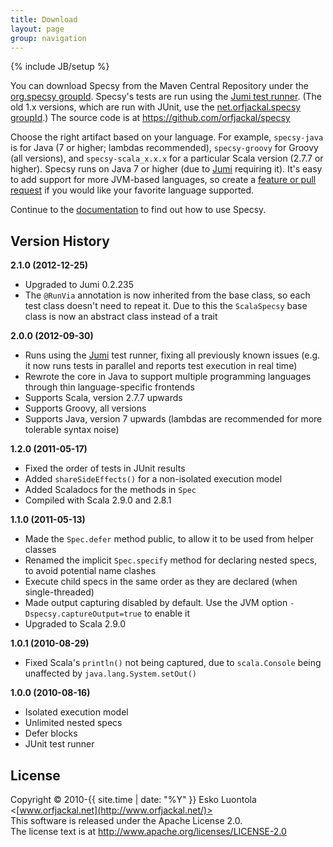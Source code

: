 ```yaml
---
title: Download
layout: page
group: navigation
---
```

{% include JB/setup %}

You can download Specsy from the Maven Central Repository under the [org.specsy groupId](http://search.maven.org/#search%7Cga%7C1%7Cg%3A%22org.specsy%22). Specsy's tests are run using the [Jumi test runner](http://jumi.fi/). (The old 1.x versions, which are run with JUnit, use the [net.orfjackal.specsy groupId](http://search.maven.org/#search%7Cga%7C1%7Cg%3A%22net.orfjackal.specsy%22).) The source code is at <https://github.com/orfjackal/specsy>

Choose the right artifact based on your language. For example, `specsy-java` is for Java (7 or higher; lambdas recommended), `specsy-groovy` for Groovy (all versions), and `specsy-scala_x.x.x` for a particular Scala version (2.7.7 or higher). Specsy runs on Java 7 or higher (due to [Jumi](http://jumi.fi/) requiring it). It's easy to add support for more JVM-based languages, so create a [feature or pull request](https://github.com/orfjackal/specsy/issues) if you would like your favorite language supported.

Continue to the [documentation](documentation.html) to find out how to use Specsy.


Version History
---------------

**2.1.0 (2012-12-25)**

- Upgraded to Jumi 0.2.235
- The `@RunVia` annotation is now inherited from the base class, so each test class doesn't need to repeat it. Due to this the `ScalaSpecsy` base class is now an abstract class instead of a trait

**2.0.0 (2012-09-30)**

- Runs using the [Jumi](http://jumi.fi/) test runner, fixing all previously known issues (e.g. it now runs tests in parallel and reports test execution in real time)
- Rewrote the core in Java to support multiple programming languages through thin language-specific frontends
- Supports Scala, version 2.7.7 upwards
- Supports Groovy, all versions
- Supports Java, version 7 upwards (lambdas are recommended for more tolerable syntax noise)

**1.2.0 (2011-05-17)**

- Fixed the order of tests in JUnit results
- Added `shareSideEffects()` for a non-isolated execution model
- Added Scaladocs for the methods in `Spec`
- Compiled with Scala 2.9.0 and 2.8.1

**1.1.0 (2011-05-13)**

- Made the `Spec.defer` method public, to allow it to be used from helper classes
- Renamed the implicit `Spec.specify` method for declaring nested specs, to avoid potential name clashes
- Execute child specs in the same order as they are declared (when single-threaded)
- Made output capturing disabled by default. Use the JVM option `-Dspecsy.captureOutput=true` to enable it
- Upgraded to Scala 2.9.0

**1.0.1 (2010-08-29)**

- Fixed Scala's `println()` not being captured, due to `scala.Console` being unaffected by `java.lang.System.setOut()`

**1.0.0 (2010-08-16)**

- Isolated execution model
- Unlimited nested specs
- Defer blocks
- JUnit test runner


License
-------

Copyright © 2010-{{ site.time | date: "%Y" }} Esko Luontola <[www.orfjackal.net](http://www.orfjackal.net/)>  
This software is released under the Apache License 2.0.  
The license text is at <http://www.apache.org/licenses/LICENSE-2.0>
